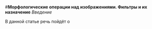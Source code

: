 #**Морфологические операции над изображениями. Фильтры и их назначение**
_Введение_  
  
В данной статье речь пойдёт о 
